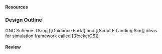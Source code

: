#### Resources

### Design Outline
GNC Scheme:
Using [[Guidance Fork]] and [[Scout E Landing Sim]] ideas for simulation framework called [[RocketOS]]

#### Review


